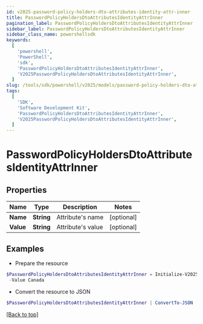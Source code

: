 ```yaml
---
id: v2025-password-policy-holders-dto-attributes-identity-attr-inner
title: PasswordPolicyHoldersDtoAttributesIdentityAttrInner
pagination_label: PasswordPolicyHoldersDtoAttributesIdentityAttrInner
sidebar_label: PasswordPolicyHoldersDtoAttributesIdentityAttrInner
sidebar_class_name: powershellsdk
keywords:
  [
    'powershell',
    'PowerShell',
    'sdk',
    'PasswordPolicyHoldersDtoAttributesIdentityAttrInner',
    'V2025PasswordPolicyHoldersDtoAttributesIdentityAttrInner',
  ]
slug: /tools/sdk/powershell/v2025/models/password-policy-holders-dto-attributes-identity-attr-inner
tags:
  [
    'SDK',
    'Software Development Kit',
    'PasswordPolicyHoldersDtoAttributesIdentityAttrInner',
    'V2025PasswordPolicyHoldersDtoAttributesIdentityAttrInner',
  ]
---
```


# PasswordPolicyHoldersDtoAttributesIdentityAttrInner

## Properties

| Name      | Type       | Description       | Notes      |
| --------- | ---------- | ----------------- | ---------- |
| **Name**  | **String** | Attribute's name  | [optional] |
| **Value** | **String** | Attribute's value | [optional] |

## Examples

- Prepare the resource

```powershell
$PasswordPolicyHoldersDtoAttributesIdentityAttrInner = Initialize-V2025PasswordPolicyHoldersDtoAttributesIdentityAttrInner  -Name Country `
 -Value Canada
```

- Convert the resource to JSON

```powershell
$PasswordPolicyHoldersDtoAttributesIdentityAttrInner | ConvertTo-JSON
```

[[Back to top]](#)
